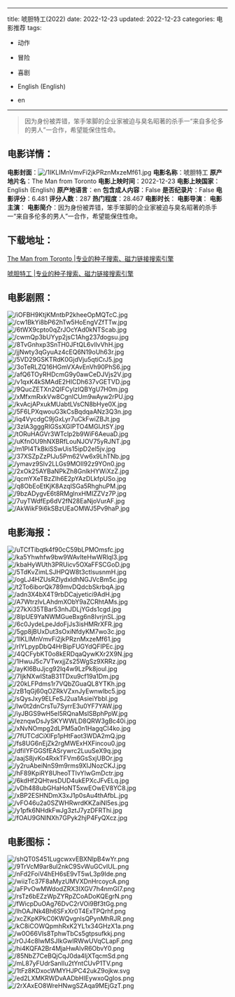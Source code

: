 
---
title: 唬胆特工(2022)
date: 2022-12-23
updated: 2022-12-23
categories: 电影推荐
tags:
- 动作
- 冒险
- 喜剧

- English (English)
- en
---


> 因为身份被弄错，笨手笨脚的企业家被迫与臭名昭著的杀手一“来自多伦多的男人”一合作，希望能保住性命。

## **电影详情**：

**电影封面**：<img src="https://image.tmdb.org/t/p/w200/1IKLIMnVmvFi2jkPRznMxzeMf61.jpg" alt="/1IKLIMnVmvFi2jkPRznMxzeMf61.jpg" title="/1IKLIMnVmvFi2jkPRznMxzeMf61.jpg">
**电影名称**：唬胆特工
**原产地片名**：The Man from Toronto
**电影上映时间**：2022-12-23
**电影上映国家**：English (English)
**原产地语言**：en
**包含成人内容**：False
**是否纪录片**：False
**电影评分**：6.481
**评分人数**：287
**热门程度**：28.467
**电影时长**：
**电影导演**：
**电影主演**：
**电影简介**：因为身份被弄错，笨手笨脚的企业家被迫与臭名昭著的杀手一“来自多伦多的男人”一合作，希望能保住性命。

## **下载地址**：
[The Man from Toronto |专业的种子搜索、磁力链接搜索引擎](https://movie.amd794.com:2083/?search=The%20Man%20from%20Toronto&ordering=&mode=match_phrase&page_size=10&page=1)

[唬胆特工 |专业的种子搜索、磁力链接搜索引擎](https://movie.amd794.com:2083/?search=%E5%94%AC%E8%83%86%E7%89%B9%E5%B7%A5&ordering=&mode=match_phrase&page_size=10&page=1)
 

## **电影剧照**：
<img src="https://image.tmdb.org/t/p/original/iOFBH9KtjKMntbP2kheeOpMQTcC.jpg" alt="/iOFBH9KtjKMntbP2kheeOpMQTcC.jpg" title="/iOFBH9KtjKMntbP2kheeOpMQTcC.jpg"><img src="https://image.tmdb.org/t/p/original/cw1BkYi8bP62hTw5HoEngVZfTTw.jpg" alt="/cw1BkYi8bP62hTw5HoEngVZfTTw.jpg" title="/cw1BkYi8bP62hTw5HoEngVZfTTw.jpg"><img src="https://image.tmdb.org/t/p/original/6tWX9cpto0qZrJOcYAd0kNTScab.jpg" alt="/6tWX9cpto0qZrJOcYAd0kNTScab.jpg" title="/6tWX9cpto0qZrJOcYAd0kNTScab.jpg"><img src="https://image.tmdb.org/t/p/original/cwmQp3bUYyp2jsC1Ahg237dogsu.jpg" alt="/cwmQp3bUYyp2jsC1Ahg237dogsu.jpg" title="/cwmQp3bUYyp2jsC1Ahg237dogsu.jpg"><img src="https://image.tmdb.org/t/p/original/8TvGnhxp3SnTH0JFtQL6vllvVhH.jpg" alt="/8TvGnhxp3SnTH0JFtQL6vllvVhH.jpg" title="/8TvGnhxp3SnTH0JFtQL6vllvVhH.jpg"><img src="https://image.tmdb.org/t/p/original/jjNwty3qGyuAz4cEQ6N19oUh63r.jpg" alt="/jjNwty3qGyuAz4cEQ6N19oUh63r.jpg" title="/jjNwty3qGyuAz4cEQ6N19oUh63r.jpg"><img src="https://image.tmdb.org/t/p/original/5VD29GSKTRdK0GjdVju5qtiCrJ5.jpg" alt="/5VD29GSKTRdK0GjdVju5qtiCrJ5.jpg" title="/5VD29GSKTRdK0GjdVju5qtiCrJ5.jpg"><img src="https://image.tmdb.org/t/p/original/3oTeRLZQ16HGmVXAvEnVh90PhS6.jpg" alt="/3oTeRLZQ16HGmVXAvEnVh90PhS6.jpg" title="/3oTeRLZQ16HGmVXAvEnVh90PhS6.jpg"><img src="https://image.tmdb.org/t/p/original/afQ6TOyRHDcmG9y0awCeDJVjs2V.jpg" alt="/afQ6TOyRHDcmG9y0awCeDJVjs2V.jpg" title="/afQ6TOyRHDcmG9y0awCeDJVjs2V.jpg"><img src="https://image.tmdb.org/t/p/original/v1qxK4kSMAdE2HICDh637vGETVD.jpg" alt="/v1qxK4kSMAdE2HICDh637vGETVD.jpg" title="/v1qxK4kSMAdE2HICDh637vGETVD.jpg"><img src="https://image.tmdb.org/t/p/original/9QucZETXn2QIFCylzIQBYgU7H0m.jpg" alt="/9QucZETXn2QIFCylzIQBYgU7H0m.jpg" title="/9QucZETXn2QIFCylzIQBYgU7H0m.jpg"><img src="https://image.tmdb.org/t/p/original/xMfxmRxkVw8CgnlCUm9wAyw2rPU.jpg" alt="/xMfxmRxkVw8CgnlCUm9wAyw2rPU.jpg" title="/xMfxmRxkVw8CgnlCUm9wAyw2rPU.jpg"><img src="https://image.tmdb.org/t/p/original/kvAcjAPxukMUabtLVsCN8bHye0X.jpg" alt="/kvAcjAPxukMUabtLVsCN8bHye0X.jpg" title="/kvAcjAPxukMUabtLVsCN8bHye0X.jpg"><img src="https://image.tmdb.org/t/p/original/5F6LPXqwouG3kCsBqdqaANz3Q3n.jpg" alt="/5F6LPXqwouG3kCsBqdqaANz3Q3n.jpg" title="/5F6LPXqwouG3kCsBqdqaANz3Q3n.jpg"><img src="https://image.tmdb.org/t/p/original/iq4VycdgC9jGxLyr7uCkFwiZBJt.jpg" alt="/iq4VycdgC9jGxLyr7uCkFwiZBJt.jpg" title="/iq4VycdgC9jGxLyr7uCkFwiZBJt.jpg"><img src="https://image.tmdb.org/t/p/original/3zlA3gggRIGSsXGIPTO4MGIJtSY.jpg" alt="/3zlA3gggRIGSsXGIPTO4MGIJtSY.jpg" title="/3zlA3gggRIGSsXGIPTO4MGIJtSY.jpg"><img src="https://image.tmdb.org/t/p/original/tORuHAGVr3WTclp2b9WiF6AeuaD.jpg" alt="/tORuHAGVr3WTclp2b9WiF6AeuaD.jpg" title="/tORuHAGVr3WTclp2b9WiF6AeuaD.jpg"><img src="https://image.tmdb.org/t/p/original/uKfnOU9hNXBRfLouNJOV75yRJNT.jpg" alt="/uKfnOU9hNXBRfLouNJOV75yRJNT.jpg" title="/uKfnOU9hNXBRfLouNJOV75yRJNT.jpg"><img src="https://image.tmdb.org/t/p/original/m1Pl4TkBkiSSwUis15ipD2el5jv.jpg" alt="/m1Pl4TkBkiSSwUis15ipD2el5jv.jpg" title="/m1Pl4TkBkiSSwUis15ipD2el5jv.jpg"><img src="https://image.tmdb.org/t/p/original/37XSZpZzPIJu5Pm62Vw6x9LhTNb.jpg" alt="/37XSZpZzPIJu5Pm62Vw6x9LhTNb.jpg" title="/37XSZpZzPIJu5Pm62Vw6x9LhTNb.jpg"><img src="https://image.tmdb.org/t/p/original/ymavz9Slv2LLGs9MOII92z9YOn0.jpg" alt="/ymavz9Slv2LLGs9MOII92z9YOn0.jpg" title="/ymavz9Slv2LLGs9MOII92z9YOn0.jpg"><img src="https://image.tmdb.org/t/p/original/2xOk25AYBaNPkZh8GnlkHYWiXzZ.jpg" alt="/2xOk25AYBaNPkZh8GnlkHYWiXzZ.jpg" title="/2xOk25AYBaNPkZh8GnlkHYWiXzZ.jpg"><img src="https://image.tmdb.org/t/p/original/qcmYXeTBzZlh6E2pYAzDLkfpUSo.jpg" alt="/qcmYXeTBzZlh6E2pYAzDLkfpUSo.jpg" title="/qcmYXeTBzZlh6E2pYAzDLkfpUSo.jpg"><img src="https://image.tmdb.org/t/p/original/q8ObEoEtKjK8AzqISGa5RhghuPM.jpg" alt="/q8ObEoEtKjK8AzqISGa5RhghuPM.jpg" title="/q8ObEoEtKjK8AzqISGa5RhghuPM.jpg"><img src="https://image.tmdb.org/t/p/original/9bzADygvE6t8RMglnxHMIZZVz7P.jpg" alt="/9bzADygvE6t8RMglnxHMIZZVz7P.jpg" title="/9bzADygvE6t8RMglnxHMIZZVz7P.jpg"><img src="https://image.tmdb.org/t/p/original/7uyTWdfEp6dV2fN28EaNjoVurAF.jpg" alt="/7uyTWdfEp6dV2fN28EaNjoVurAF.jpg" title="/7uyTWdfEp6dV2fN28EaNjoVurAF.jpg"><img src="https://image.tmdb.org/t/p/original/AkWikF9i6kSBzUEaOMWJ5Pv9haP.jpg" alt="/AkWikF9i6kSBzUEaOMWJ5Pv9haP.jpg" title="/AkWikF9i6kSBzUEaOMWJ5Pv9haP.jpg">

## **电影海报**：
<img src="https://image.tmdb.org/t/p/original/uTCfTibqtk4f90cC59bLPMOmsfc.jpg" alt="/uTCfTibqtk4f90cC59bLPMOmsfc.jpg" title="/uTCfTibqtk4f90cC59bLPMOmsfc.jpg"><img src="https://image.tmdb.org/t/p/original/ka5Yhwhfw9bw9WAvlteHwWRlql3.jpg" alt="/ka5Yhwhfw9bw9WAvlteHwWRlql3.jpg" title="/ka5Yhwhfw9bw9WAvlteHwWRlql3.jpg"><img src="https://image.tmdb.org/t/p/original/kbaHyWUth3PRUicv5OXaFFSCGoD.jpg" alt="/kbaHyWUth3PRUicv5OXaFFSCGoD.jpg" title="/kbaHyWUth3PRUicv5OXaFFSCGoD.jpg"><img src="https://image.tmdb.org/t/p/original/5TdKvZimLSJHPQW8t3ctlsusnmH.jpg" alt="/5TdKvZimLSJHPQW8t3ctlsusnmH.jpg" title="/5TdKvZimLSJHPQW8t3ctlsusnmH.jpg"><img src="https://image.tmdb.org/t/p/original/ogLJ4HZUsRZlydxldhNGJVcBm5c.jpg" alt="/ogLJ4HZUsRZlydxldhNGJVcBm5c.jpg" title="/ogLJ4HZUsRZlydxldhNGJVcBm5c.jpg"><img src="https://image.tmdb.org/t/p/original/t2To6iborQk789mvDQdcbSkrbqA.jpg" alt="/t2To6iborQk789mvDQdcbSkrbqA.jpg" title="/t2To6iborQk789mvDQdcbSkrbqA.jpg"><img src="https://image.tmdb.org/t/p/original/adn3X4bX4T9rbDCajyetici9AdH.jpg" alt="/adn3X4bX4T9rbDCajyetici9AdH.jpg" title="/adn3X4bX4T9rbDCajyetici9AdH.jpg"><img src="https://image.tmdb.org/t/p/original/A7WtrzlvLAhdmXObY9aZCRhtAMs.jpg" alt="/A7WtrzlvLAhdmXObY9aZCRhtAMs.jpg" title="/A7WtrzlvLAhdmXObY9aZCRhtAMs.jpg"><img src="https://image.tmdb.org/t/p/original/27kXi35TBar53nhJDLjYGds1cgd.jpg" alt="/27kXi35TBar53nhJDLjYGds1cgd.jpg" title="/27kXi35TBar53nhJDLjYGds1cgd.jpg"><img src="https://image.tmdb.org/t/p/original/8lpUE9YaNWMGueBxg6n8IvrjnSL.jpg" alt="/8lpUE9YaNWMGueBxg6n8IvrjnSL.jpg" title="/8lpUE9YaNWMGueBxg6n8IvrjnSL.jpg"><img src="https://image.tmdb.org/t/p/original/6c0JydeLpeJdoFjJs3isHMRrXFR.jpg" alt="/6c0JydeLpeJdoFjJs3isHMRrXFR.jpg" title="/6c0JydeLpeJdoFjJs3isHMRrXFR.jpg"><img src="https://image.tmdb.org/t/p/original/5gp8jBUxDut3sOxiNfdyKM7wo3c.jpg" alt="/5gp8jBUxDut3sOxiNfdyKM7wo3c.jpg" title="/5gp8jBUxDut3sOxiNfdyKM7wo3c.jpg"><img src="https://image.tmdb.org/t/p/original/1IKLIMnVmvFi2jkPRznMxzeMf61.jpg" alt="/1IKLIMnVmvFi2jkPRznMxzeMf61.jpg" title="/1IKLIMnVmvFi2jkPRznMxzeMf61.jpg"><img src="https://image.tmdb.org/t/p/original/rIYLpypDbQ4HrBipFUGYdQFIPEc.jpg" alt="/rIYLpypDbQ4HrBipFUGYdQFIPEc.jpg" title="/rIYLpypDbQ4HrBipFUGYdQFIPEc.jpg"><img src="https://image.tmdb.org/t/p/original/4QCFybKT0o8kERDqaQywKXr2X9N.jpg" alt="/4QCFybKT0o8kERDqaQywKXr2X9N.jpg" title="/4QCFybKT0o8kERDqaQywKXr2X9N.jpg"><img src="https://image.tmdb.org/t/p/original/1HwuJ5c7VTwxjjZs25WgSz9XRRz.jpg" alt="/1HwuJ5c7VTwxjjZs25WgSz9XRRz.jpg" title="/1HwuJ5c7VTwxjjZs25WgSz9XRRz.jpg"><img src="https://image.tmdb.org/t/p/original/ayKl6BuJjcg92Iq4w9LzPk8joul.jpg" alt="/ayKl6BuJjcg92Iq4w9LzPk8joul.jpg" title="/ayKl6BuJjcg92Iq4w9LzPk8joul.jpg"><img src="https://image.tmdb.org/t/p/original/7IjkNXwIStaB31TDxu9cf19a1Dm.jpg" alt="/7IjkNXwIStaB31TDxu9cf19a1Dm.jpg" title="/7IjkNXwIStaB31TDxu9cf19a1Dm.jpg"><img src="https://image.tmdb.org/t/p/original/20kLFPdms1r7VQbZGuaQL8YTKh.jpg" alt="/20kLFPdms1r7VQbZGuaQL8YTKh.jpg" title="/20kLFPdms1r7VQbZGuaQL8YTKh.jpg"><img src="https://image.tmdb.org/t/p/original/zB1qGj60qOZRkVZxnJyEwnwlbc5.jpg" alt="/zB1qGj60qOZRkVZxnJyEwnwlbc5.jpg" title="/zB1qGj60qOZRkVZxnJyEwnwlbc5.jpg"><img src="https://image.tmdb.org/t/p/original/sQysJxy9ELFeSJ2ua1AsieiYbbI.jpg" alt="/sQysJxy9ELFeSJ2ua1AsieiYbbI.jpg" title="/sQysJxy9ELFeSJ2ua1AsieiYbbI.jpg"><img src="https://image.tmdb.org/t/p/original/lw0t2dnCrsTu7SyrrE3u0YF7YAW.jpg" alt="/lw0t2dnCrsTu7SyrrE3u0YF7YAW.jpg" title="/lw0t2dnCrsTu7SyrrE3u0YF7YAW.jpg"><img src="https://image.tmdb.org/t/p/original/iyJBGS9wH5eI5RQnaMslSBphPpW.jpg" alt="/iyJBGS9wH5eI5RQnaMslSBphPpW.jpg" title="/iyJBGS9wH5eI5RQnaMslSBphPpW.jpg"><img src="https://image.tmdb.org/t/p/original/eznqwDsJySKYWWLD8QRW3gBc40i.jpg" alt="/eznqwDsJySKYWWLD8QRW3gBc40i.jpg" title="/eznqwDsJySKYWWLD8QRW3gBc40i.jpg"><img src="https://image.tmdb.org/t/p/original/xNvNOmpg2dLPM5a0n1HagqCI4ko.jpg" alt="/xNvNOmpg2dLPM5a0n1HagqCI4ko.jpg" title="/xNvNOmpg2dLPM5a0n1HagqCI4ko.jpg"><img src="https://image.tmdb.org/t/p/original/7fUTCdCiXlFp1pHtFaot3WDA2mQ.jpg" alt="/7fUTCdCiXlFp1pHtFaot3WDA2mQ.jpg" title="/7fUTCdCiXlFp1pHtFaot3WDA2mQ.jpg"><img src="https://image.tmdb.org/t/p/original/fs8UG6nEjZk2rgMWExHXFincou0.jpg" alt="/fs8UG6nEjZk2rgMWExHXFincou0.jpg" title="/fs8UG6nEjZk2rgMWExHXFincou0.jpg"><img src="https://image.tmdb.org/t/p/original/dfiIYFGGSfEASrywrc2LuuSeX9q.jpg" alt="/dfiIYFGGSfEASrywrc2LuuSeX9q.jpg" title="/dfiIYFGGSfEASrywrc2LuuSeX9q.jpg"><img src="https://image.tmdb.org/t/p/original/aajS8jvKo4RxkTFVm6GsSxjUBOr.jpg" alt="/aajS8jvKo4RxkTFVm6GsSxjUBOr.jpg" title="/aajS8jvKo4RxkTFVm6GsSxjUBOr.jpg"><img src="https://image.tmdb.org/t/p/original/y2ruAbeiNnS9m9rms9XIJNozCKJ.jpg" alt="/y2ruAbeiNnS9m9rms9XIJNozCKJ.jpg" title="/y2ruAbeiNnS9m9rms9XIJNozCKJ.jpg"><img src="https://image.tmdb.org/t/p/original/hF89KpiRY8UheoTTIvYIwGmDctr.jpg" alt="/hF89KpiRY8UheoTTIvYIwGmDctr.jpg" title="/hF89KpiRY8UheoTTIvYIwGmDctr.jpg"><img src="https://image.tmdb.org/t/p/original/6kdHf2QHtwsDUD4ukEPXcJFvELq.jpg" alt="/6kdHf2QHtwsDUD4ukEPXcJFvELq.jpg" title="/6kdHf2QHtwsDUD4ukEPXcJFvELq.jpg"><img src="https://image.tmdb.org/t/p/original/vDh488ubGHaHoNT5xwEOwEV8YC8.jpg" alt="/vDh488ubGHaHoNT5xwEOwEV8YC8.jpg" title="/vDh488ubGHaHoNT5xwEOwEV8YC8.jpg"><img src="https://image.tmdb.org/t/p/original/xBP2ESHNDmX3xJ1p0sAu4thAfbL.jpg" alt="/xBP2ESHNDmX3xJ1p0sAu4thAfbL.jpg" title="/xBP2ESHNDmX3xJ1p0sAu4thAfbL.jpg"><img src="https://image.tmdb.org/t/p/original/vFO46u2a0SZWHRwrdKKZaiNl5es.jpg" alt="/vFO46u2a0SZWHRwrdKKZaiNl5es.jpg" title="/vFO46u2a0SZWHRwrdKKZaiNl5es.jpg"><img src="https://image.tmdb.org/t/p/original/y1pfk6NHdkFwJg3ztJ7yzDFRThi.jpg" alt="/y1pfk6NHdkFwJg3ztJ7yzDFRThi.jpg" title="/y1pfk6NHdkFwJg3ztJ7yzDFRThi.jpg"><img src="https://image.tmdb.org/t/p/original/fOAU9GNINXh7GPyk2hjP4FyQXcz.jpg" alt="/fOAU9GNINXh7GPyk2hjP4FyQXcz.jpg" title="/fOAU9GNINXh7GPyk2hjP4FyQXcz.jpg">

## **电影图标**：
<img src="https://image.tmdb.org/t/p/original/shQT0S451LugcwxvEBXNlpB4wYr.png" alt="/shQT0S451LugcwxvEBXNlpB4wYr.png" title="/shQT0S451LugcwxvEBXNlpB4wYr.png"><img src="https://image.tmdb.org/t/p/original/9TrVcM9ar8uI2nkC9SvWuGCvIUL.png" alt="/9TrVcM9ar8uI2nkC9SvWuGCvIUL.png" title="/9TrVcM9ar8uI2nkC9SvWuGCvIUL.png"><img src="https://image.tmdb.org/t/p/original/nFd2FoiV4hEH6sE9vT5wL3p9Ide.png" alt="/nFd2FoiV4hEH6sE9vT5wL3p9Ide.png" title="/nFd2FoiV4hEH6sE9vT5wL3p9Ide.png"><img src="https://image.tmdb.org/t/p/original/wiizTc37F8aMyzUMVXDnHrcoycA.png" alt="/wiizTc37F8aMyzUMVXDnHrcoycA.png" title="/wiizTc37F8aMyzUMVXDnHrcoycA.png"><img src="https://image.tmdb.org/t/p/original/aFPvOwMWdodZRX3IXGV7h4nmGI7.png" alt="/aFPvOwMWdodZRX3IXGV7h4nmGI7.png" title="/aFPvOwMWdodZRX3IXGV7h4nmGI7.png"><img src="https://image.tmdb.org/t/p/original/rsTz6bEZzWpZYRpZCoADoKQEgrN.png" alt="/rsTz6bEZzWpZYRpZCoADoKQEgrN.png" title="/rsTz6bEZzWpZYRpZCoADoKQEgrN.png"><img src="https://image.tmdb.org/t/p/original/fWicpDuOAg76DvC2rVOi9Bf3tGg.png" alt="/fWicpDuOAg76DvC2rVOi9Bf3tGg.png" title="/fWicpDuOAg76DvC2rVOi9Bf3tGg.png"><img src="https://image.tmdb.org/t/p/original/lhOAJNk4Bh6SFxXr0T4ExTPQrhf.png" alt="/lhOAJNk4Bh6SFxXr0T4ExTPQrhf.png" title="/lhOAJNk4Bh6SFxXr0T4ExTPQrhf.png"><img src="https://image.tmdb.org/t/p/original/xcZKpKPkC0KWQvgnlsQPynMhRJR.png" alt="/xcZKpKPkC0KWQvgnlsQPynMhRJR.png" title="/xcZKpKPkC0KWQvgnlsQPynMhRJR.png"><img src="https://image.tmdb.org/t/p/original/kC8iCOWQpmhRxK2YL1x34GHzX1a.png" alt="/kC8iCOWQpmhRxK2YL1x34GHzX1a.png" title="/kC8iCOWQpmhRxK2YL1x34GHzX1a.png"><img src="https://image.tmdb.org/t/p/original/w0O66VIs8TphwTbCs5gtpsufkkj.png" alt="/w0O66VIs8TphwTbCs5gtpsufkkj.png" title="/w0O66VIs8TphwTbCs5gtpsufkkj.png"><img src="https://image.tmdb.org/t/p/original/rOJ4c8lwMSJIkGwIRWwUVqCLapF.png" alt="/rOJ4c8lwMSJIkGwIRWwUVqCLapF.png" title="/rOJ4c8lwMSJIkGwIRWwUVqCLapF.png"><img src="https://image.tmdb.org/t/p/original/hi4KQFA2Br4MjaHwAlvR6ObvY0.png" alt="/hi4KQFA2Br4MjaHwAlvR6ObvY0.png" title="/hi4KQFA2Br4MjaHwAlvR6ObvY0.png"><img src="https://image.tmdb.org/t/p/original/85NbZ7CeBQjCqJ0da4IjXTqcmSd.png" alt="/85NbZ7CeBQjCqJ0da4IjXTqcmSd.png" title="/85NbZ7CeBQjCqJ0da4IjXTqcmSd.png"><img src="https://image.tmdb.org/t/p/original/mL87yFUdrSanIIu2tYntCUvP1TV.png" alt="/mL87yFUdrSanIIu2tYntCUvP1TV.png" title="/mL87yFUdrSanIIu2tYntCUvP1TV.png"><img src="https://image.tmdb.org/t/p/original/1tFz8KDxocWMYHJPC42ukZ9ojkw.svg" alt="/1tFz8KDxocWMYHJPC42ukZ9ojkw.svg" title="/1tFz8KDxocWMYHJPC42ukZ9ojkw.svg"><img src="https://image.tmdb.org/t/p/original/ed2LXMKRWDvAADbHIEywxoQgIos.png" alt="/ed2LXMKRWDvAADbHIEywxoQgIos.png" title="/ed2LXMKRWDvAADbHIEywxoQgIos.png"><img src="https://image.tmdb.org/t/p/original/2rXAxEO8WreHNwgSZAqa9MEjGzT.png" alt="/2rXAxEO8WreHNwgSZAqa9MEjGzT.png" title="/2rXAxEO8WreHNwgSZAqa9MEjGzT.png">
